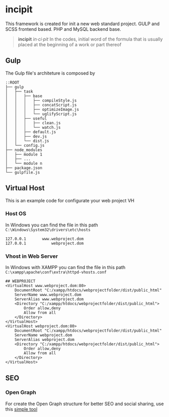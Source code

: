 # incipit
This framework is created for init a new web standard project.
GULP and SCSS frontend based.
PHP and MySQL backend base.

> **incipit**
> *ìn·ci·pit*
> In the codes, initial word of the formula
> that is usually placed at the beginning of a work or part thereof

## Gulp
The Gulp file's architeture is composed by
```
::ROOT
├── gulp
│   ├── task
│   │   ├── base
│   │   │   ├── compileStyle.js
│   │   │   ├── concatScript.js
│   │   │   ├── optimizeImage.js
│   │   │   └── uglifyScript.js
│   │   ├── useful
│   │   │   ├── clean.js
│   │   │   └── watch.js
│   │   ├── default.js
│   │   ├── dev.js
│   │   └── dist.js
│   └── config.js
├── node_modules
│   ├── module 1
│   ├── ...
│   └── module n
├── package.json
└── gulpfile.js
```

## Virtual Host
This is an example code for configurate your web project VH
### Host OS
In Windows you can find the file in this path `C:\Windows\System32\drivers\etc\hosts`
```
127.0.0.1       www.webproject.dom
127.0.0.1           webproject.dom
```
### Vhost in Web Server
In Windows with XAMPP you can find the file in this path `C:\xampp\apache\conf\extra\httpd-vhosts.conf `
```
## WEBPROJECT
<VirtualHost www.webproject.dom:80>
    DocumentRoot "C:/xampp/htdocs/webprojectfolder/dist/public_html"
    ServerName www.webproject.dom
    ServerAlias www.webproject.dom
    <Directory "C:/xampp/htdocs/webprojectfolder/dist/public_html">
        Order allow,deny
        Allow from all
    </Directory>
</VirtualHost>
<VirtualHost webproject.dom:80>
    DocumentRoot "C:/xampp/htdocs/webprojectfolder/dist/public_html"
    ServerName webproject.dom
    ServerAlias webproject.dom
    <Directory "C:/xampp/htdocs/webprojectfolder/dist/public_html">
        Order allow,deny
        Allow from all
    </Directory>
</VirtualHost>
```

## SEO
### Open Graph
For create the Open Graph structure for better SEO and social sharing, use this [simple tool](http://www.metataggenerator.org/open-graph-meta-tags/)
